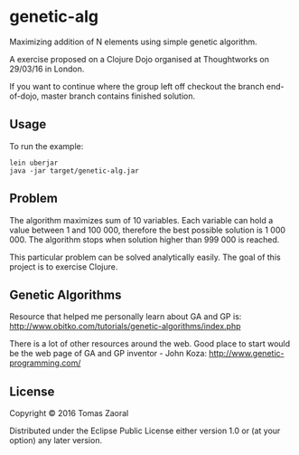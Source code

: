 # genetic-alg

Maximizing addition of N elements using simple genetic algorithm.

A exercise proposed on a Clojure Dojo organised at Thoughtworks on
29/03/16 in London.

If you want to continue where the group left off checkout the branch
end-of-dojo, master branch contains finished solution.

## Usage

To run the example:

```
lein uberjar
java -jar target/genetic-alg.jar
```

## Problem

The algorithm maximizes sum of 10 variables.
Each variable can hold a value between 1 and 100 000, therefore
the best possible solution is 1 000 000. The algorithm stops when
solution higher than 999 000 is reached.

This particular problem can be solved analytically easily. The goal
of this project is to exercise Clojure.

## Genetic Algorithms

Resource that helped me personally learn about GA and GP is:
http://www.obitko.com/tutorials/genetic-algorithms/index.php

There is a lot of other resources around the web. Good place to start
would be the web page of GA and GP inventor - John Koza:
http://www.genetic-programming.com/

## License

Copyright © 2016 Tomas Zaoral

Distributed under the Eclipse Public License either version 1.0 or (at
your option) any later version.
